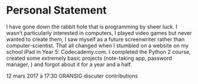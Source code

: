 
# Personal Statement

I have gone down the rabbit hole that is programming by sheer luck. I wasn’t particularly interested in computers, I played video games but never wanted to create them, I saw myself as a future screenwriter rather than computer-scientist. That all changed when I stumbled on a website on my school iPad in Year 5: Codecademy.com. I completed the Python 2 course, created some extremely basic projects (note-taking app, password manager, ) and forgot about it for a year and a half. 

 12 mars 2017 à 17:30‎ ORANSIG discuter contributions‎
<!--stackedit_data:
eyJoaXN0b3J5IjpbLTE3NzM0MTA1NDddfQ==
-->
